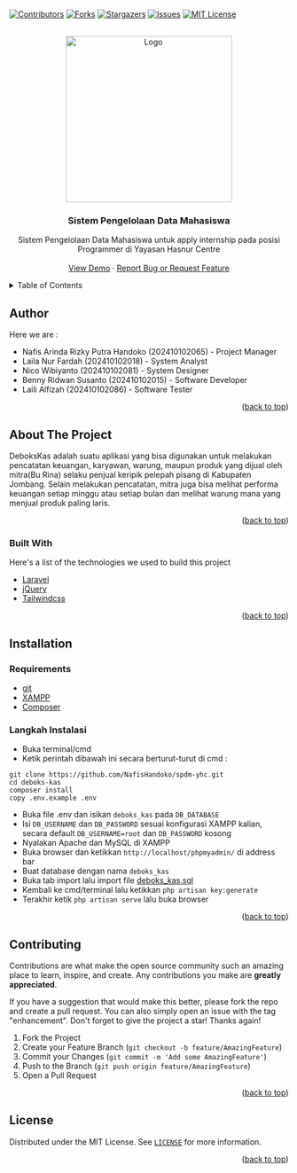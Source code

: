 <br />
<p align="center">

[![Contributors][contributors-shield]][contributors-url]
[![Forks][forks-shield]][forks-url]
[![Stargazers][stars-shield]][stars-url]
[![Issues][issues-shield]][issues-url]
[![MIT License][license-shield]][license-url]
</p>

<!-- PROJECT LOGO -->
<br />
<div align="center">
  <a href="https://hasnurcentre.org/">
    <img src="https://hasnurcentre.org/wp-content/uploads/2019/08/YHC-2019.png" alt="Logo" width="300">
  </a>

  <h3 align="center">Sistem Pengelolaan Data Mahasiswa</h3>

  <p align="center">
    Sistem Pengelolaan Data Mahasiswa untuk apply internship pada posisi Programmer di Yayasan Hasnur Centre
    <br />
    <br />
    <a href="https://deboks-kas.000webhostapp.com/">View Demo</a>
    ·
    <a href="https://github.com/NafisHandoko/spdm-yhc/issues">Report Bug or Request Feature</a>
  </p>
</div>



<!-- TABLE OF CONTENTS -->
<details>
  <summary>Table of Contents</summary>
  <ol>
    <li><a href="#author">Author</a></li>
    <li>
      <a href="#about-the-project">About The Project</a>
      <ul>
        <li><a href="#built-with">Built With</a></li>
      </ul>
    </li>
    <li><a href="#installation">Installation</a></li>
    <li><a href="#contributing">Contributing</a></li>
    <li><a href="#license">License</a></li>
    <!--<li><a href="#acknowledgments">Acknowledgments</a></li>-->
  </ol>
</details>

<!-- Author -->
## Author
Here we are :

* Nafis Arinda Rizky Putra Handoko (202410102065) - Project Manager
* Laila Nur Fardah (202410102018) - System Analyst
* Nico Wibiyanto (202410102081) - System Designer
* Benny Ridwan Susanto (202410102015) - Software Developer
* Laili Alfizah (202410102086) - Software Tester

<p align="right">(<a href="#top">back to top</a>)</p>


<!-- ABOUT THE PROJECT -->
## About The Project

DeboksKas adalah suatu aplikasi yang bisa digunakan untuk melakukan pencatatan keuangan, karyawan, warung, maupun produk yang dijual oleh mitra(Bu Rina) selaku penjual keripik pelepah pisang di Kabupaten Jombang. Selain melakukan pencatatan, mitra juga bisa melihat performa keuangan setiap minggu atau setiap bulan dan melihat warung mana yang menjual produk paling laris.

<!-- [![Product Name Screen Shot][product-screenshot]](https://github.com/NafisHandoko/spdm-yhc) -->

<p align="right">(<a href="#top">back to top</a>)</p>



### Built With

Here's a list of the technologies we used to build this project

* [Laravel](https://laravel.com/)
* [jQuery](https://jquery.com/)
* [Tailwindcss](https://tailwindcss.com/)

<p align="right">(<a href="#top">back to top</a>)</p>




<!-- USAGE EXAMPLES -->
## Installation

### Requirements
* [git](https://git-scm.com/)
* [XAMPP](https://www.apachefriends.org/download.html)
* [Composer](https://getcomposer.org/)

### Langkah Instalasi
* Buka terminal/cmd
* Ketik perintah dibawah ini secara berturut-turut di cmd : 
```
git clone https://github.com/NafisHandoko/spdm-yhc.git
cd deboks-kas
composer install
copy .env.example .env
```
* Buka file .env dan isikan `deboks_kas` pada `DB_DATABASE`
* Isi `DB_USERNAME` dan `DB_PASSWORD` sesuai konfigurasi XAMPP kalian, secara default `DB_USERNAME=root` dan `DB_PASSWORD` kosong
* Nyalakan Apache dan MySQL di XAMPP
* Buka browser dan ketikkan `http://localhost/phpmyadmin/` di address bar
* Buat database dengan nama `deboks_kas`
* Buka tab import lalu import file [deboks_kas.sql](https://github.com/NafisHandoko/spdm-yhc/blob/main/deboks_kas.sql)
* Kembali ke cmd/terminal lalu ketikkan `php artisan key:generate`
* Terakhir ketik `php artisan serve` lalu buka browser

<p align="right">(<a href="#top">back to top</a>)</p>



<!-- CONTRIBUTING -->
## Contributing

Contributions are what make the open source community such an amazing place to learn, inspire, and create. Any contributions you make are **greatly appreciated**.

If you have a suggestion that would make this better, please fork the repo and create a pull request. You can also simply open an issue with the tag "enhancement".
Don't forget to give the project a star! Thanks again!

1. Fork the Project
2. Create your Feature Branch (`git checkout -b feature/AmazingFeature`)
3. Commit your Changes (`git commit -m 'Add some AmazingFeature'`)
4. Push to the Branch (`git push origin feature/AmazingFeature`)
5. Open a Pull Request

<p align="right">(<a href="#top">back to top</a>)</p>



<!-- LICENSE -->
## License

Distributed under the MIT License. See <a href="https://github.com/NafisHandoko/spdm-yhc/blob/master/LICENSE">`LICENSE`</a> for more information.

<p align="right">(<a href="#top">back to top</a>)</p>




<!-- ACKNOWLEDGMENTS -->
<!--
## Acknowledgments

Use this space to list resources you find helpful and would like to give credit to. I've included a few of my favorites to kick things off!

* [Choose an Open Source License](https://choosealicense.com)
* [GitHub Emoji Cheat Sheet](https://www.webpagefx.com/tools/emoji-cheat-sheet)
* [Malven's Flexbox Cheatsheet](https://flexbox.malven.co/)
* [Malven's Grid Cheatsheet](https://grid.malven.co/)
* [Img Shields](https://shields.io)
* [GitHub Pages](https://pages.github.com)
* [Font Awesome](https://fontawesome.com)
* [React Icons](https://react-icons.github.io/react-icons/search)

<p align="right">(<a href="#top">back to top</a>)</p>
-->


<!-- MARKDOWN LINKS & IMAGES -->
<!-- https://www.markdownguide.org/basic-syntax/#reference-style-links -->
[contributors-shield]: https://img.shields.io/github/contributors/NafisHandoko/spdm-yhc.svg?style=for-the-badge
[contributors-url]: https://github.com/NafisHandoko/spdm-yhc/graphs/contributors
[forks-shield]: https://img.shields.io/github/forks/NafisHandoko/spdm-yhc.svg?style=for-the-badge
[forks-url]: https://github.com/NafisHandoko/spdm-yhc/network/members
[stars-shield]: https://img.shields.io/github/stars/NafisHandoko/spdm-yhc.svg?style=for-the-badge
[stars-url]: https://github.com/NafisHandoko/spdm-yhc/stargazers
[issues-shield]: https://img.shields.io/github/issues/NafisHandoko/spdm-yhc.svg?style=for-the-badge
[issues-url]: https://github.com/NafisHandoko/spdm-yhc/issues
[license-shield]: https://img.shields.io/github/license/NafisHandoko/spdm-yhc.svg?style=for-the-badge
[license-url]: https://github.com/NafisHandoko/spdm-yhc/blob/master/LICENSE
[product-screenshot]: screenshot.png